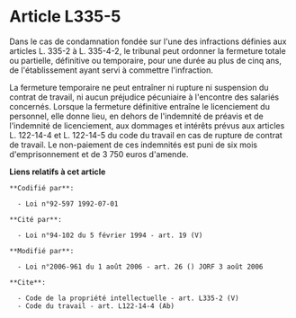 # Article L335-5

Dans le cas de condamnation fondée sur l'une des infractions définies aux articles L. 335-2 à L. 335-4-2, le tribunal peut
ordonner la fermeture totale ou partielle, définitive ou temporaire, pour une durée au plus de cinq ans, de l'établissement
ayant servi à commettre l'infraction. 

La fermeture temporaire ne peut entraîner ni rupture ni suspension du contrat de travail, ni aucun préjudice pécuniaire à
l'encontre des salariés concernés. Lorsque la fermeture définitive entraîne le licenciement du personnel, elle donne lieu, en
dehors de l'indemnité de préavis et de l'indemnité de licenciement, aux dommages et intérêts prévus aux articles L. 122-14-4
et L. 122-14-5 du code du travail en cas de rupture de contrat de travail. Le non-paiement de ces indemnités est puni de six
mois d'emprisonnement et de 3 750 euros d'amende.

**Liens relatifs à cet article**

	**Codifié par**:

	  - Loi n°92-597 1992-07-01

	**Cité par**:

	  - Loi n°94-102 du 5 février 1994 - art. 19 (V)

	**Modifié par**:

	  - Loi n°2006-961 du 1 août 2006 - art. 26 () JORF 3 août 2006

	**Cite**:

	  - Code de la propriété intellectuelle - art. L335-2 (V)
	  - Code du travail - art. L122-14-4 (Ab)
